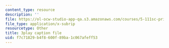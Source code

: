 ```yaml
---
content_type: resource
description: ''
file: https://ol-ocw-studio-app-qa.s3.amazonaws.com/courses/5-111sc-principles-of-chemical-science-fall-2014/f7c71829b4f8600f89ba1c067afeff53_r7MO11iMsOQ.srt
file_type: application/x-subrip
resourcetype: Other
title: 3play caption file
uid: f7c71829-b4f8-600f-89ba-1c067afeff53
---
```


